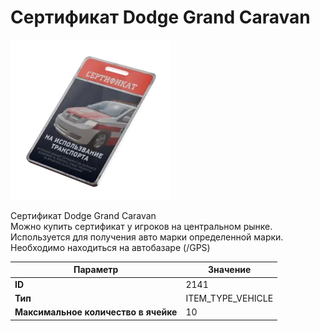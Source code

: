 # Сертификат Dodge Grand Caravan

![Item Image](../img/2141.webp?raw=true)

Сертификат Dodge Grand Caravan<br>Можно купить сертификат у игроков на центральном рынке.<br>Используется для получения авто марки определенной марки.<br>Необходимо находиться на автобазаре (/GPS)


| Параметр | Значение |
|----------|----------|
| **ID** | 2141 |
| **Тип** | ITEM_TYPE_VEHICLE |
| **Максимальное количество в ячейке** | 10 |

